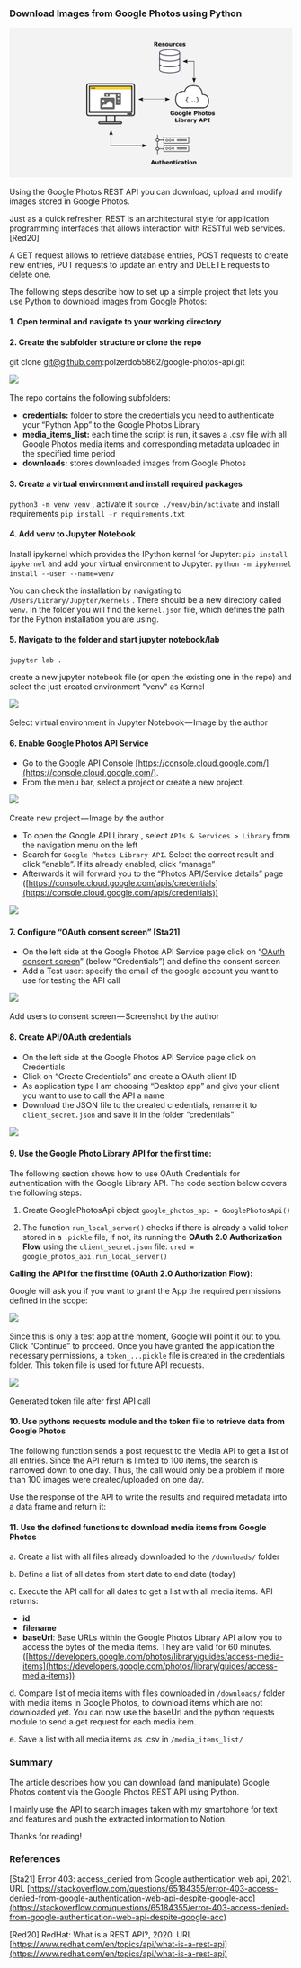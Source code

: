 ### Download Images from Google Photos using Python

![](./read_me_img/header.png)

Using the Google Photos REST API you can download, upload and modify images stored in Google Photos.

Just as a quick refresher, REST is an architectural style for application programming interfaces that allows interaction with RESTful web services. [Red20]

A GET request allows to retrieve database entries, POST requests to create new entries, PUT requests to update an entry and DELETE requests to delete one.

The following steps describe how to set up a simple project that lets you use Python to download images from Google Photos:

#### 1. Open terminal and navigate to your working directory

#### 2. Create the subfolder structure or clone the repo

git clone [git@github.com](mailto:git@github.com):polzerdo55862/google-photos-api.git

![](https://cdn-images-1.medium.com/max/1600/1*Oo4LdylmyGmLhnbTYmVOIQ.png)

The repo contains the following subfolders:

-   **credentials:** folder to store the credentials you need to authenticate your “Python App” to the Google Photos Library
-   **media_items_list:** each time the script is run, it saves a .csv file with all Google Photos media items and corresponding metadata uploaded in the specified time period
-   **downloads:** stores downloaded images from Google Photos

#### 3. Create a virtual environment and install required packages

`python3 -m venv venv` , activate it `source ./venv/bin/activate` and install requirements `pip install -r requirements.txt`

#### 4. Add venv to Jupyter Notebook

Install ipykernel which provides the IPython kernel for Jupyter: `pip install ipykernel` and add your virtual environment to Jupyter: `python -m ipykernel install --user --name=venv`

You can check the installation by navigating to `/Users/Library/Jupyter/kernels` . There should be a new directory called `venv`. In the folder you will find the `kernel.json` file, which defines the path for the Python installation you are using.

#### 5. Navigate to the folder and start jupyter notebook/lab

`jupyter lab .`

create a new jupyter notebook file (or open the existing one in the repo) and select the just created environment "venv" as Kernel

![](https://cdn-images-1.medium.com/max/1600/1*FK0GRiXGh7wvLSmSUAP0iQ.png)

Select virtual environment in Jupyter Notebook — Image by the author

#### 6. Enable Google Photos API Service

-   Go to the Google API Console [https://console.cloud.google.com/](https://console.cloud.google.com/).
-   From the menu bar, select a project or create a new project.

![](https://cdn-images-1.medium.com/max/1600/1*TM_B3DddWIR6gr3PZrKVlw.gif)

Create new project — Image by the author

-   To open the Google API Library , select `APIs & Services > Library` from the navigation menu on the left
-   Search for `Google Photos Library API`. Select the correct result and click “enable”. If its already enabled, click “manage”
-   Afterwards it will forward you to the “Photos API/Service details” page ([https://console.cloud.google.com/apis/credentials](https://console.cloud.google.com/apis/credentials))

![](https://cdn-images-1.medium.com/max/1600/1*j6U8_RLo9S5vQWD3WZQwNA.gif)

#### 7. Configure “OAuth consent screen” [Sta21]

-   On the left side at the Google Photos API Service page click on “[OAuth consent screen](https://console.cloud.google.com/apis/credentials/consent)” (below “Credentials”) and define the consent screen
-   Add a Test user: specify the email of the google account you want to use for testing the API call

![](https://cdn-images-1.medium.com/max/1600/1*XtiLnHTySDK33W7lwwDXkg.png)

Add users to consent screen — Screenshot by the author

#### 8. Create API/OAuth credentials

-   On the left side at the Google Photos API Service page click on Credentials
-   Click on “Create Credentials” and create a OAuth client ID
-   As application type I am choosing “Desktop app” and give your client you want to use to call the API a name
-   Download the JSON file to the created credentials, rename it to `client_secret.json` and save it in the folder “credentials”

![](https://cdn-images-1.medium.com/max/1600/1*tFklMQo3ZuXuzqwOu9jo9A.gif)

#### 9. Use the Google Photo Library API for the first time:

The following section shows how to use OAuth Credentials for authentication with the Google Library API. The code section below covers the following steps:

1.  Create GooglePhotosApi object `google_photos_api = GooglePhotosApi()`

2. The function `run_local_server()` checks if there is already a valid token stored in a `.pickle` file, if not, its running the **OAuth 2.0 Authorization Flow** using the `client_secret.json` file: `cred = google_photos_api.run_local_server()`

**Calling the API for the first time (OAuth 2.0 Authorization Flow):**

Google will ask you if you want to grant the App the required permissions defined in the scope:

![](https://cdn-images-1.medium.com/max/1600/1*qA8l8cjbozigOFmcyx5hcw.png)

Since this is only a test app at the moment, Google will point it out to you. Click “Continue” to proceed. Once you have granted the application the necessary permissions, a `token_...pickle` file is created in the credentials folder. This token file is used for future API requests.

![](https://cdn-images-1.medium.com/max/1600/1*pfYEhMYjuP3QzkvIUzagTA.png)

Generated token file after first API call

#### 10. Use pythons requests module and the token file to retrieve data from Google Photos

The following function sends a post request to the Media API to get a list of all entries. Since the API return is limited to 100 items, the search is narrowed down to one day. Thus, the call would only be a problem if more than 100 images were created/uploaded on one day.

Use the response of the API to write the results and required metadata into a data frame and return it:

#### 11. Use the defined functions to download media items from Google Photos

a. Create a list with all files already downloaded to the `/downloads/` folder

b. Define a list of all dates from start date to end date (today)

c. Execute the API call for all dates to get a list with all media items. API returns:

-   **id**
-   **filename**
-   **baseUrl**: Base URLs within the Google Photos Library API allow you to access the bytes of the media items. They are valid for 60 minutes. ([https://developers.google.com/photos/library/guides/access-media-items](https://developers.google.com/photos/library/guides/access-media-items))

d. Compare list of media items with files downloaded in `/downloads/` folder with media items in Google Photos, to download items which are not downloaded yet. You can now use the baseUrl and the python requests module to send a get request for each media item.

e. Save a list with all media items as .csv in `/media_items_list/`

### Summary

The article describes how you can download (and manipulate) Google Photos content via the Google Photos REST API using Python.

I mainly use the API to search images taken with my smartphone for text and features and push the extracted information to Notion.

Thanks for reading!

### References

[Sta21] Error 403: access_denied from Google authentication web api, 2021. URL [https://stackoverflow.com/questions/65184355/error-403-access-denied-from-google-authentication-web-api-despite-google-acc](https://stackoverflow.com/questions/65184355/error-403-access-denied-from-google-authentication-web-api-despite-google-acc)

[Red20] RedHat: What is a REST API?, 2020. URL [https://www.redhat.com/en/topics/api/what-is-a-rest-api](https://www.redhat.com/en/topics/api/what-is-a-rest-api)